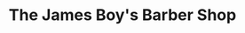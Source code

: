 ---
title: "The James Boy's Barber Shop"
url: /enniscorthy/the-james-boys-barber-shop/
shop: hairdresser
---